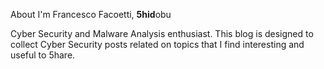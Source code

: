 About
I'm Francesco Facoetti, **5hid**obu

Cyber Security and Malware Analysis enthusiast. 
This blog is designed to collect Cyber Security posts related on topics that I find interesting and useful to 5hare.
